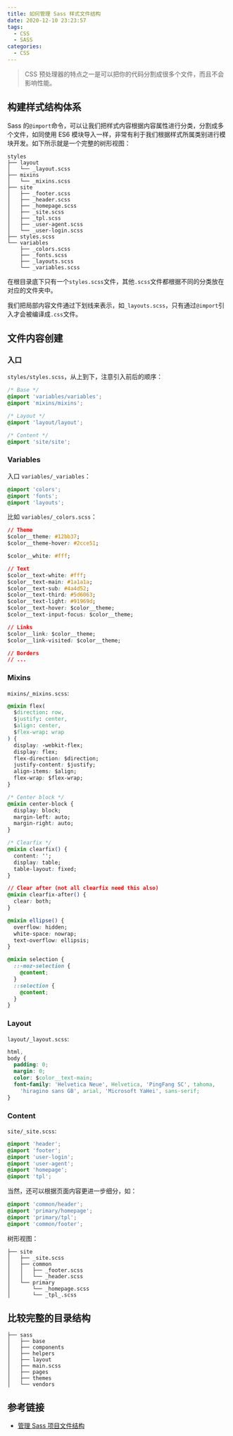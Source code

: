 ```yaml
---
title: 如何管理 Sass 样式文件结构
date: 2020-12-10 23:23:57
tags:
  - CSS
  - SASS
categories:
  - CSS
---
```


> CSS 预处理器的特点之一是可以把你的代码分割成很多个文件，而且不会影响性能。

<!--more-->

## 构建样式结构体系

Sass 的`@import`命令，可以让我们把样式内容根据内容属性进行分类，分割成多个文件，如同使用 ES6 模块导入一样，非常有利于我们根据样式所属类别进行模块开发。如下所示就是一个完整的树形视图：

```tree
styles
├── layout
│   └── _layout.scss
├── mixins
│   └── _mixins.scss
├── site
│   ├── _footer.scss
│   ├── _header.scss
│   ├── _homepage.scss
│   ├── _site.scss
│   ├── _tpl.scss
│   ├── _user-agent.scss
│   └── _user-login.scss
├── styles.scss
└── variables
    ├── _colors.scss
    ├── _fonts.scss
    ├── _layouts.scss
    └── _variables.scss
```

在根目录底下只有一个`styles.scss`文件，其他`.scss`文件都根据不同的分类放在对应的文件夹中。

我们把局部内容文件通过下划线来表示，如`_layouts.scss`，只有通过`@import`引入才会被编译成`.css`文件。

## 文件内容创建

### 入口

`styles/styles.scss`，从上到下，注意引入前后的顺序：

```css
/* Base */
@import 'variables/variables';
@import 'mixins/mixins';

/* Layout */
@import 'layout/layout';

/* Content */
@import 'site/site';
```

### Variables

入口 `variables/_variables`：

```css
@import 'colors';
@import 'fonts';
@import 'layouts';
```

比如 `variables/_colors.scss`：

```css
// Theme
$color__theme: #12bb37;
$color__theme-hover: #2cce51;

$color__white: #fff;

// Text
$color__text-white: #fff;
$color__text-main: #1a1a1a;
$color__text-sub: #4a4d52;
$color__text-third: #5d6063;
$color__text-light: #91969d;
$color__text-hover: $color__theme;
$color__text-input-focus: $color__theme;

// Links
$color__link: $color__theme;
$color__link-visited: $color__theme;

// Borders
// ...
```

### Mixins

`mixins/_mixins.scss`:

```css
@mixin flex(
  $direction: row,
  $justify: center,
  $align: center,
  $flex-wrap: wrap
) {
  display: -webkit-flex;
  display: flex;
  flex-direction: $direction;
  justify-content: $justify;
  align-items: $align;
  flex-wrap: $flex-wrap;
}

/* Center block */
@mixin center-block {
  display: block;
  margin-left: auto;
  margin-right: auto;
}

/* Clearfix */
@mixin clearfix() {
  content: '';
  display: table;
  table-layout: fixed;
}

// Clear after (not all clearfix need this also)
@mixin clearfix-after() {
  clear: both;
}

@mixin ellipse() {
  overflow: hidden;
  white-space: nowrap;
  text-overflow: ellipsis;
}

@mixin selection {
  ::-moz-selection {
    @content;
  }
  ::selection {
    @content;
  }
}
```

### Layout

`layout/_layout.scss`:

```css
html,
body {
  padding: 0;
  margin: 0;
  color: $color__text-main;
  font-family: 'Helvetica Neue', Helvetica, 'PingFang SC', tahoma,
    'hiragino sans GB', arial, 'Microsoft YaHei', sans-serif;
}
```

### Content

`site/_site.scss`:

```css
@import 'header';
@import 'footer';
@import 'user-login';
@import 'user-agent';
@import 'homepage';
@import 'tpl';
```

当然，还可以根据页面内容更进一步细分，如：

```css
@import 'common/header';
@import 'primary/homepage';
@import 'primary/tpl';
@import 'common/footer';
```

树形视图：

```tree
├── site
│   ├── _site.scss
│   ├── common
│   │   ├── _footer.scss
│   │   └── _header.scss
│   └── primary
│       └── _homepage.scss
│       └── _tpl_.scss
```

## 比较完整的目录结构

```tree
├── sass
│   ├── base
│   ├── components
│   ├── helpers
│   ├── layout
│   ├── main.scss
│   ├── pages
│   ├── themes
│   └── vendors
```

## 参考链接

- [管理 Sass 项目文件结构](https://www.w3cplus.com/preprocessor/architecture-sass-project.html)
